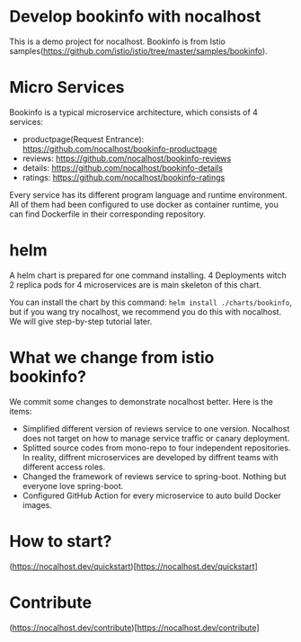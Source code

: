 # Develop bookinfo with nocalhost

This is a demo project for nocalhost. Bookinfo is from Istio samples(https://github.com/istio/istio/tree/master/samples/bookinfo). 

# Micro Services
Bookinfo is a typical microservice architecture, which consists of 4 services:

- productpage(Request Entrance): https://github.com/nocalhost/bookinfo-productpage
- reviews: https://github.com/nocalhost/bookinfo-reviews
- details: https://github.com/nocalhost/bookinfo-details
- ratings: https://github.com/nocalhost/bookinfo-ratings

Every service has its different program language and runtime environment. All of them had been configured to use docker as container runtime, you can find Dockerfile in their corresponding repository.

# helm 
A helm chart is prepared for one command installing. 4 Deployments witch 2 replica pods for 4 microservices are is main skeleton of this chart.

You can install the chart by this command: `helm install ./charts/bookinfo`, but if you wang try nocalhost, we recommend you do this with nocalhost. We will give step-by-step tutorial later.

# What we change from istio bookinfo?

We commit some changes to demonstrate nocalhost better. Here is the items:

- Simplified different version of reviews service to one version. Nocalhost does not target on how to manage service traffic or canary deployment.
- Splitted source codes from mono-repo to four independent repositories. In reality, diffrent microservices are developed by diffrent teams with different access roles.
- Changed the framework of reviews service to spring-boot. Nothing but everyone love spring-boot.
- Configured GitHub Action for every microservice to auto build Docker images.

# How to start?

(https://nocalhost.dev/quickstart)[https://nocalhost.dev/quickstart]

# Contribute
(https://nocalhost.dev/contribute)[https://nocalhost.dev/contribute]

